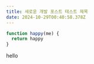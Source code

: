 ```yaml
---
title: 새로운 개발 포스트 테스트 제목
date: 2024-10-29T00:40:58.378Z
---
```

```javascript
function happy(me) {
  return happy
}
```

h﻿ello